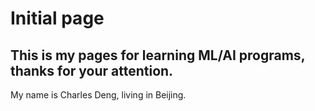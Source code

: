 # Initial page

## This is my pages for learning ML/AI programs, thanks for your attention.

My name is Charles Deng, living in Beijing.

